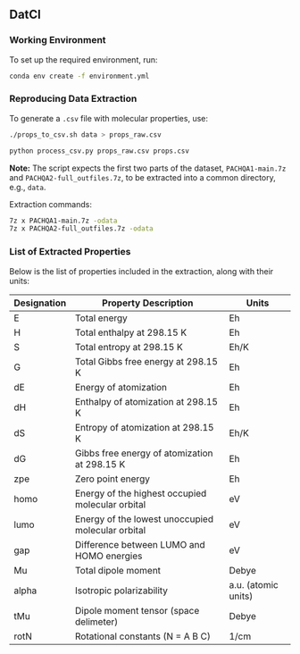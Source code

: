 ## DatCl

### Working Environment
To set up the required environment, run:  
```bash
conda env create -f environment.yml
```

### Reproducing Data Extraction
To generate a `.csv` file with molecular properties, use:  
```bash
./props_to_csv.sh data > props_raw.csv
```
```bash
python process_csv.py props_raw.csv props.csv
```

**Note:** The script expects the first two parts of the dataset, `PACHQA1-main.7z` and `PACHQA2-full_outfiles.7z`, to be extracted into a common directory, e.g., `data`.

Extraction commands:
```bash
7z x PACHQA1-main.7z -odata
7z x PACHQA2-full_outfiles.7z -odata
```


### List of Extracted Properties
Below is the list of properties included in the extraction, along with their units:  

| **Designation** | **Property Description**                                    | **Units**            |
|-----------------|-------------------------------------------------------------|----------------------|
|  E              | Total energy                                                | Eh                   |
|  H              | Total enthalpy at 298.15 K                                  | Eh                   |
|  S              | Total entropy at 298.15 K                                   | Eh/K                 |
|  G              | Total Gibbs free energy at 298.15 K                         | Eh                   |
|  dE             | Energy of atomization                                       | Eh                   |
|  dH             | Enthalpy of atomization at 298.15 K                         | Eh                   |
|  dS             | Entropy of atomization at 298.15 K                          | Eh/K                 |
|  dG             | Gibbs free energy of atomization at 298.15 K                | Eh                   |
|  zpe            | Zero point energy                                           | Eh                   |
|  homo           | Energy of the highest occupied molecular orbital            | eV                   |
|  lumo           | Energy of the lowest unoccupied molecular orbital           | eV                   |
|  gap            | Difference between LUMO and HOMO energies                   | eV                   |
|  Mu             | Total dipole moment                                         | Debye                |
|  alpha          | Isotropic polarizability                                    | a.u. (atomic units)  |
|  tMu            | Dipole moment tensor (space delimeter)                      | Debye                |
|  rotN           | Rotational constants (N = A B C)                            | 1/cm                 |
